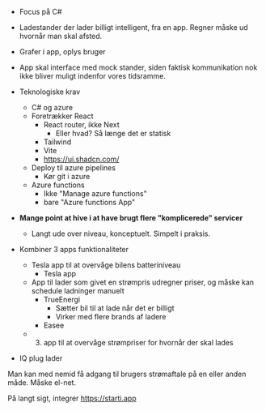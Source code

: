 - Focus på C#
- Ladestander der lader billigt intelligent, fra en app. Regner måske ud hvornår man skal afsted.
- Grafer i app, oplys bruger
- App skal interface med mock stander, siden faktisk kommunikation nok ikke bliver muligt indenfor vores tidsramme.
- Teknologiske krav
	- C# og azure
	- Foretrækker React
		- React router, ikke Next
			- Eller hvad? Så længe det er statisk
		- Tailwind
		- Vite
		- https://ui.shadcn.com/
	- Deploy til azure pipelines
		- Kør git i azure
	- Azure functions
		- Ikke "Manage azure functions"
		- bare "Azure functions App"
- **Mange point at hive i at have brugt flere "komplicerede" servicer**
	- Langt ude over niveau, konceptuelt. Simpelt i praksis.
		
- Kombiner 3 apps funktionaliteter
	- Tesla app til at overvåge bilens batteriniveau
		- Tesla app
	- App til lader som givet en strømpris udregner priser, og måske kan schedule ladninger manuelt
		- TrueEnergi
			- Sætter bil til at lade når det er billigt
			- Virker med flere brands af ladere
		- Easee
	- 3. app til at overvåge strømpriser for hvornår der skal lades
- IQ plug lader

Man kan med nemid få adgang til brugers strømaftale på en eller anden måde. Måske el-net.


På langt sigt, integrer https://starti.app